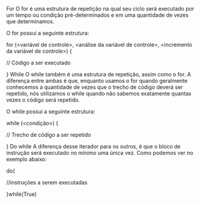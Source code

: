 For
O for é uma estrutura de repetição na qual seu ciclo será executado por um tempo ou condição pré-determinados e em uma quantidade de vezes que determinamos.

O for possui a seguinte estrutura:

for (<variável de controle>, <análise da variável de controle>, <incremento da variável de controle>) {

// Código a ser executado

}
While
O while também é uma estrutura de repetição, assim como o for. A diferença entre ambas é que, enquanto usamos o for quando geralmente conhecemos a quantidade de vezes que o trecho de código deverá ser repetido, nós utilizamos o while quando não sabemos exatamente quantas vezes o código será repetido.

O while possui a seguinte estrutura:

while (<condição>) {

// Trecho de código a ser repetido

}
Do while
A diferença desse iterador para os outros, é que o bloco de instrução será executado no mínimo uma única vez. Como podemos ver no exemplo abaixo:

do{

//instruções a serem executadas

}while(True)



